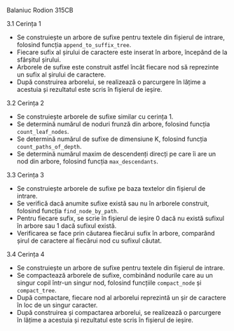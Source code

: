 Balaniuc Rodion 315CB

3.1 Cerința 1
- Se construiește un arbore de sufixe pentru textele din fișierul de intrare, folosind funcția `append_to_suffix_tree`.
- Fiecare sufix al șirului de caractere este inserat în arbore, începând de la sfârșitul șirului.
- Arborele de sufixe este construit astfel încât fiecare nod să reprezinte un sufix al șirului de caractere.
- După construirea arborelui, se realizează o parcurgere în lățime a acestuia și rezultatul este scris în fișierul de ieșire.

3.2 Cerința 2
- Se construiește arborele de sufixe similar cu cerința 1.
- Se determină numărul de noduri frunză din arbore, folosind funcția `count_leaf_nodes`.
- Se determină numărul de sufixe de dimensiune K, folosind funcția `count_paths_of_depth`.
- Se determină numărul maxim de descendenți direcți pe care îi are un nod din arbore, folosind funcția `max_descendants`.

3.3 Cerința 3
- Se construiește arborele de sufixe pe baza textelor din fișierul de intrare.
- Se verifică dacă anumite sufixe există sau nu în arborele construit, folosind funcția `find_node_by_path`.
- Pentru fiecare sufix, se scrie în fișierul de ieșire 0 dacă nu există sufixul în arbore sau 1 dacă sufixul există.
- Verificarea se face prin căutarea fiecărui sufix în arbore, comparând șirul de caractere al fiecărui nod cu sufixul căutat.

3.4 Cerința 4
- Se construiește un arbore de sufixe pentru textele din fișierul de intrare.
- Se compactează arborele de sufixe, combinând nodurile care au un singur copil într-un singur nod, folosind funcțiile `compact_node` și `compact_tree`.
- După compactare, fiecare nod al arborelui reprezintă un șir de caractere în loc de un singur caracter.
- După construirea și compactarea arborelui, se realizează o parcurgere în lățime a acestuia și rezultatul este scris în fișierul de ieșire.